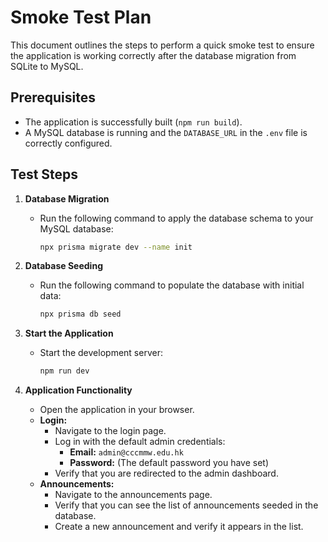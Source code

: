 # Smoke Test Plan

This document outlines the steps to perform a quick smoke test to ensure the application is working correctly after the database migration from SQLite to MySQL.

## Prerequisites

- The application is successfully built (`npm run build`).
- A MySQL database is running and the `DATABASE_URL` in the `.env` file is correctly configured.

## Test Steps

1.  **Database Migration**
    -   Run the following command to apply the database schema to your MySQL database:
        ```bash
        npx prisma migrate dev --name init
        ```

2.  **Database Seeding**
    -   Run the following command to populate the database with initial data:
        ```bash
        npx prisma db seed
        ```

3.  **Start the Application**
    -   Start the development server:
        ```bash
        npm run dev
        ```

4.  **Application Functionality**
    -   Open the application in your browser.
    -   **Login:**
        -   Navigate to the login page.
        -   Log in with the default admin credentials:
            -   **Email:** `admin@cccmmw.edu.hk`
            -   **Password:** (The default password you have set)
        -   Verify that you are redirected to the admin dashboard.
    -   **Announcements:**
        -   Navigate to the announcements page.
        -   Verify that you can see the list of announcements seeded in the database.
        -   Create a new announcement and verify it appears in the list.